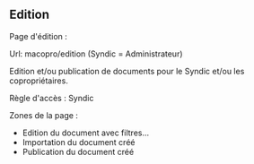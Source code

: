 ## Edition

Page d'édition :

Url: macopro/edition
(Syndic = Administrateur)

Edition et/ou publication de documents pour le Syndic et/ou les copropriétaires.

Règle d'accès : Syndic

Zones de la page :
* Edition du document avec filtres...
* Importation du document créé
* Publication du document créé
